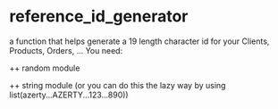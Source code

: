 # reference_id_generator
a function that helps generate a 19 length character id for your Clients, Products, Orders, ...
You need:

  ++ random module
  
  ++ string module (or you can do this the lazy way by using list(azerty...AZERTY...123...890))
